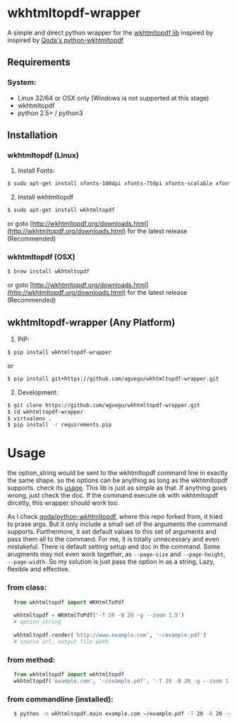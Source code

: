 # wkhtmltopdf-wrapper

A simple and direct python wrapper for the [wkhtmltopdf lib](https://github.com/wkhtmltopdf/wkhtmltopdf)
inspired by inspired by [Qoda's python-wkhtmltopdf](https://github.com/qoda/python-wkhtmltopdf)

## Requirements

### System:

- Linux 32/64 or OSX only (Windows is not supported at this stage)
- wkhtmltopdf
- python 2.5+ / python3

## Installation

### wkhtmltopdf (Linux)

1. Install Fonts:

```bash
$ sudo apt-get install xfonts-100dpi xfonts-75dpi xfonts-scalable xfonts-cyrillic
```

2. Install wkhtmltopdf

```bash
$ sudo apt-get install wkhtmltopdf    
```
or goto [http://wkhtmltopdf.org/downloads.html](http://wkhtmltopdf.org/downloads.html) for the latest release (Recommended)

### wkhtmltopdf (OSX)

```bash
$ brew install wkhtmltopdf
```
or goto [http://wkhtmltopdf.org/downloads.html](http://wkhtmltopdf.org/downloads.html) for the latest release (Recommended)

## wkhtmltopdf-wrapper (Any Platform)

1. PIP:

```bash
$ pip install wkhtmltopdf-wrapper
```
or 
```bash
$ pip install git+https://github.com/aguegu/wkhtmltopdf-wrapper.git
```

2. Development:

```bash
$ git clone https://github.com/aguegu/wkhtmltopdf-wrapper.git
$ cd wkhtmltopdf-wrapper
$ virtualenv .
$ pip install -r requirements.pip
```

# Usage

the option_string would be sent to the wkhtmltopdf command line in exactly the same shape. so the options can be anything as long as the wkhtmltopdf supports. check its [usage](http://wkhtmltopdf.org/usage/wkhtmltopdf.txt).
This lib is just as simple as that. If anything goes wrong, just check the doc. If the command execute ok with  wkhtmltopdf dircetly, this wrapper should work too. 

As I check [qoda/python-wkhtmltopdf](https://github.com/qoda/python-wkhtmltopdf), where this repo forked from, it tried to prase args. But it only include a small set of the arguments the command supports. Furthermore, it set default values to this set of arguments and pass them all to the command. For me, it is totally unnecessary and even mistakeful. There is default setting setup and doc in the command. Some arugments may not even work together, as `--page-size` and `--page-height`, `--page-width`. So my solution is just pass the option in as a string, Lazy, flexible and effective.

### from class:

```python
  from wkhtmltopdf import WKHtmlToPdf
  
  wkhtmltopdf = WKHtmlToPdf('-T 20 -B 20 -g --zoom 1.5')
  # option_string
  
  wkhtmltopdf.render('http://www.example.com', '~/example.pdf')
  # source url, output file path
```  

### from method:

```python
  from wkhtmltopdf import wkhtmltopdf
  wkhtmltopdf('example.com', '~/example.pdf', '-T 20 -B 20 -g --zoom 1.5')
```

### from commandline (installed):

```bash
  $ python -m wkhtmltopdf.main example.com ~/example.pdf -T 20 -B 20 -g --zoom 1.5
```

